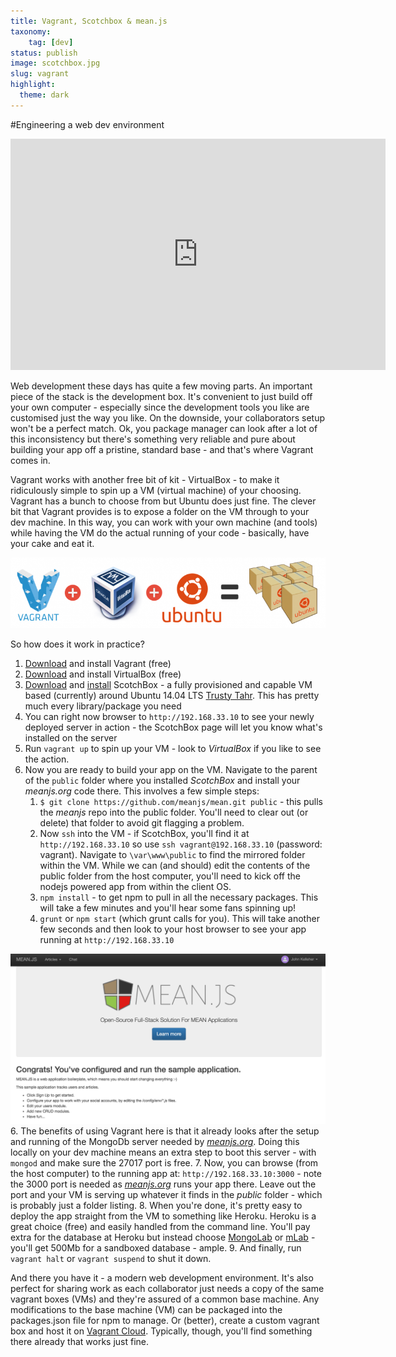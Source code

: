 ```yaml
---
title: Vagrant, Scotchbox & mean.js
taxonomy:
    tag: [dev]
status: publish
image: scotchbox.jpg
slug: vagrant
highlight:
  theme: dark
---
```

#Engineering a web dev environment

<iframe width="600" height="370" src="https://www.youtube.com/embed/9XraQkTCuJk?rel=0&amp;controls=0&amp;showinfo=0" frameborder="0" allowfullscreen></iframe>

Web development these days has quite a few moving parts. An important piece of the stack is the development box. It's convenient to just build off your own computer - especially since the development tools you like are customised just the way you like. On the downside, your collaborators setup won't be a perfect match. Ok, you package manager can look after a lot of this inconsistency but there's something very reliable and pure about building your app off a pristine, standard base - and that's where Vagrant comes in.

Vagrant works with another free bit of kit - VirtualBox - to make it ridiculously simple to spin up a VM (virtual machine) of your choosing. Vagrant has a bunch to choose from but Ubuntu does just fine. The clever bit that Vagrant provides is to expose a folder on the VM through to your dev machine. In this way, you can work with your own machine (and tools) while having the VM do the actual running of your code - basically, have your cake and eat it.

![Vagrant Stack](vagrant_stack.png)

So how does it work in practice?

1. [Download](https://www.vagrantup.com/downloads.html) and install Vagrant (free)
2. [Download](https://www.virtualbox.org/wiki/Downloads) and install VirtualBox (free)
3. [Download](https://box.scotch.io/) and [install](https://github.com/scotch-io/scotch-box) ScotchBox - a fully provisioned and capable VM based (currently) around Ubuntu 14.04 LTS [Trusty Tahr](http://releases.ubuntu.com/14.04/). This has pretty much every library/package you need
4. You can right now browser to `http://192.168.33.10` to see your newly deployed server in action - the ScotchBox page will let you know what's installed on the server
5. Run `vagrant up` to spin up your VM - look to *VirtualBox* if you like to see the action. 
6. Now you are ready to build your app on the VM. Navigate to the parent of the `public` folder where you installed *ScotchBox* and install your *meanjs.org* code there. This involves a few simple steps:
     1. `$ git clone https://github.com/meanjs/mean.git public` - this pulls the *meanjs* repo into the public folder. You'll need to clear out (or delete) that folder to avoid git flagging a problem.
     2. Now `ssh` into the VM - if ScotchBox, you'll find it at `http://192.168.33.10` so use `ssh vagrant@192.168.33.10` (password: vagrant). Navigate to `\var\www\public` to find the mirrored folder within the VM. While we can (and should) edit the contents of the public folder from the host computer, you'll need to kick off the nodejs powered app from within the client OS.
     2. `npm install` - to get npm to pull in all the necessary packages. This will take a few minutes and you'll hear some fans spinning up!
     3. `grunt` or `npm start`  (which grunt calls for you). This will take another few seconds and then look to your host browser to see your app running at `http://192.168.33.10`

![meanjs.org app running](meanjs.png)
6. The benefits of using Vagrant here is that it already looks after the setup and running of the MongoDb server needed by *[meanjs.org](http://meanjs.org/)*. Doing this locally on your dev machine means an extra step to boot this server - with `mongod` and make sure the 27017 port is free.
7. Now, you can browse (from the host computer) to the running app at: `http://192.168.33.10:3000` - note the 3000 port is needed as *[meanjs.org](http://meanjs.org/)* runs your app there. Leave out the port and your VM is serving up whatever it finds in the *public* folder - which is probably just a folder listing.
8. When you're done, it's pretty easy to deploy the app straight from the VM to something like Heroku. Heroku is a great choice (free) and easily handled from the command line. You'll pay extra for the database at Heroku but instead choose [MongoLab](https://mlab.com/plans/pricing/) or [mLab](https://mlab.com/) - you'll get 500Mb for a sandboxed database - ample.
9. And finally, run `vagrant halt` or `vagrant suspend` to shut it down.

And there you have it - a modern web development environment. It's also perfect for sharing work as each collaborator just needs a copy of the same vagrant boxes (VMs) and they're assured of a common base machine. Any modifications to the base machine (VM) can be packaged into the packages.json file for npm to manage. Or (better), create a custom vagrant box and host it on [Vagrant Cloud](https://atlas.hashicorp.com/boxes/search?utm_source=vagrantcloud.com&vagrantcloud=1). Typically, though, you'll find something there already that works just fine.